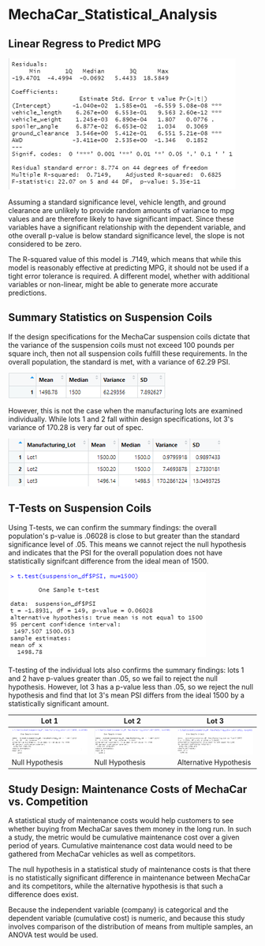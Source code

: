 # MechaCar_Statistical_Analysis

## Linear Regress to Predict MPG
![Linear Regression Output](mpg_linear_regression_output.png)

Assuming a standard significance level, vehicle length, and ground clearance are unlikely to provide random amounts of variance to mpg values and are therefore likely to have significant impact. Since these variables have a significant relationship with the dependent variable, and othe overall p-value is below standard significance level, the slope is not considered to be zero.

The R-squared value of this model is .7149, which means that while this model is reasonably effective at predicting MPG, it should not be used if a tight error tolerance is required. A different model, whether with additional variables or non-linear, might be able to generate more accurate predictions.

## Summary Statistics on Suspension Coils

If the design specifications for the MechaCar suspension coils dictate that the variance of the suspension coils must not exceed 100 pounds per square inch, then not all suspension coils fulfill these requirements. In the overall population, the standard is met, with a variance of 62.29 PSI.

![Total summary](total_summary.png)

However, this is not the case when the manufacturing lots are examined individually. While lots 1 and 2 fall within design specifications, lot 3's variance of 170.28 is very far out of spec.

![Lot summary](lot_summary.png)

## T-Tests on Suspension Coils

Using T-tests, we can confirm the summary findings: the overall population's p-value is .06028 is close to but greater than the standard significance level of .05. This means we cannot reject the null hypothesis and indicates that the PSI for the overall population does not have statistically signifcant difference from the ideal mean of 1500.

![Overall population t-test](overall_t-test.png)

T-testing of the individual lots also confirms the summary findings: lots 1 and 2 have p-values greater than .05, so we fail to reject the null hypothesis. However, lot 3 has a p-value less than .05, so we reject the null hypothesis and find that lot 3's mean PSI differs from the ideal 1500 by a statistically significant amount.

|Lot 1|Lot 2|Lot 3|
|---|---|---|
|![Lot 1 t-test](t-test1.png)|![Lot 2 t-test](t-test2.png)|![Lot 3 t-test](t-test3.png)|
|Null Hypothesis|Null Hypothesis|Alternative Hypothesis|

## Study Design: Maintenance Costs of MechaCar vs. Competition

A statistical study of maintenance costs would help customers to see whether buying from MechaCar saves them money in the long run. In such a study, the metric would be cumulative maintenance cost over a given period of years. Cumulative maintenance cost data would need to be gathered from MechaCar vehicles as well as competitors.

The null hypothesis in a statistical study of maintenance costs is that there is no statistically significant difference in maintenance between MechaCar and its competitors, while the alternative hypothesis is that such a difference does exist.

Because the independent variable (company) is categorical and the dependent variable (cumulative cost) is numeric, and because this study involves comparison of the distribution of means from multiple samples, an ANOVA test would be used. 
